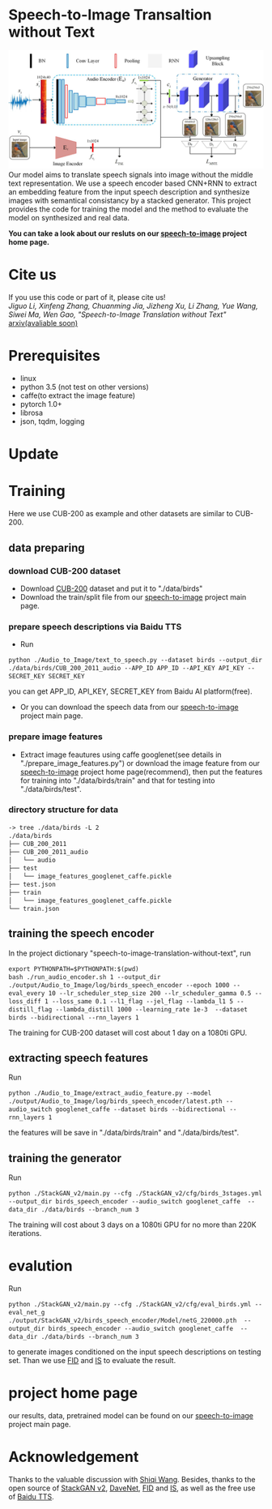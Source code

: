 # Speech-to-Image Transaltion without Text
![proposal_model](./proposal_model.jpg)
Our model aims to translate speech signals into image without the middle text representation. We use a speech encoder based CNN+RNN to extract an embedding feature from the input speech description and synthesize images with semantical consistancy by a stacked generator. 
This project provides the code for training the model and the method to evaluate the model on synthesized and real data.


**You can take a look about our resluts on our [speech-to-image](https://smallflyingpig.github.io/speech-to-image/main) project home page.**


# Cite us
If you use this code or part of it, please cite us!  
*Jiguo Li, Xinfeng Zhang, Chuanming Jia, Jizheng Xu, Li Zhang, Yue Wang, Siwei Ma, Wen Gao, "Speech-to-Image Translation without Text"* [arxiv(avaliable soon)]()


# Prerequisites
 - linux
 - python 3.5 (not test on other versions)
 - caffe(to extract the image feature)
 - pytorch 1.0+
 - librosa
 - json, tqdm, logging

# Update

# Training
Here we use CUB-200 as example and other datasets are similar to CUB-200.

## data preparing
### download CUB-200 dataset
 - Download [CUB-200](http://www.vision.caltech.edu/visipedia/CUB-200-2011.html) dataset and put it to "./data/birds"
 - Download the train/split file from our [speech-to-image](https://smallflyingpig.github.io/speech-to-image/main) project main page.



### prepare speech descriptions via Baidu TTS
 - Run 
```
python ./Audio_to_Image/text_to_speech.py --dataset birds --output_dir ./data/birds/CUB_200_2011_audio --APP_ID APP_ID --API_KEY API_KEY --SECRET_KEY SECRET_KEY
```
you can get APP_ID, API_KEY, SECRET_KEY from Baidu AI platform(free).
 - Or you can download the speech data from our [speech-to-image](https://smallflyingpig.github.io/speech-to-image/main) project main page.
### prepare image features
 - Extract image feautures using caffe googlenet(see details in "./prepare_image_features.py") or download the image feature from our [speech-to-image](https://smallflyingpig.github.io/speech-to-image/main) project home page(recommend), then put the features for training into "./data/birds/train" and that for testing into "./data/birds/test".

### directory structure for data
```
-> tree ./data/birds -L 2
./data/birds
├── CUB_200_2011
├── CUB_200_2011_audio
│   └── audio
├── test
│   └── image_features_googlenet_caffe.pickle
├── test.json
├── train
│   └── image_features_googlenet_caffe.pickle
└── train.json
```
## training the speech encoder
In the project dictionary "speech-to-image-translation-without-text", run
```
export PYTHONPATH=$PYTHONPATH:$(pwd)
bash ./run_audio_encoder.sh 1 --output_dir ./output/Audio_to_Image/log/birds_speech_encoder --epoch 1000 --eval_every 10 --lr_scheduler_step_size 200 --lr_scheduler_gamma 0.5 --loss_diff 1 --loss_same 0.1 --l1_flag --jel_flag --lambda_l1 5 --distill_flag --lambda_distill 1000 --learning_rate 1e-3  --dataset birds --bidirectional --rnn_layers 1
```
The training for CUB-200 dataset will cost about 1 day on a 1080ti GPU.
## extracting speech features
Run 
```
python ./Audio_to_Image/extract_audio_feature.py --model ./output/Audio_to_Image/log/birds_speech_encoder/latest.pth --audio_switch googlenet_caffe --dataset birds --bidirectional --rnn_layers 1
```
the features will be save in "./data/birds/train" and "./data/birds/test". 
## training the generator
Run
```
python ./StackGAN_v2/main.py --cfg ./StackGAN_v2/cfg/birds_3stages.yml  --output_dir birds_speech_encoder --audio_switch googlenet_caffe  --data_dir ./data/birds --branch_num 3
```
The training will cost about 3 days on a 1080ti GPU for no more than 220K iterations.
# evalution
Run
```
python ./StackGAN_v2/main.py --cfg ./StackGAN_v2/cfg/eval_birds.yml --eval_net_g ./output/StackGAN_v2/birds_speech_encoder/Model/netG_220000.pth  --output_dir birds_speech_encoder --audio_switch googlenet_caffe  --data_dir ./data/birds --branch_num 3
```
to generate images conditioned on the input speech descriptions on testing set. Than we use [FID](https://github.com/bioinf-jku/TTUR) and [IS](https://github.com/hanzhanggit/StackGAN-inception-model) to evaluate the result.

# project home page
our results, data, pretrained model can be found on our [speech-to-image](https://smallflyingpig.github.io/speech-to-image/main) project main page.

# Acknowledgement
Thanks to the valuable discussion with [Shiqi Wang](http://www.cs.cityu.edu.hk/~shiqwang/). Besides, thanks to the open source of [StackGAN v2](https://github.com/hanzhanggit/StackGAN-v2), [DaveNet](https://github.com/dharwath/DAVEnet-pytorch), [FID](https://github.com/bioinf-jku/TTUR) and [IS](https://github.com/hanzhanggit/StackGAN-inception-model), as well as the free use of [Baidu TTS](https://ai.baidu.com/tech/speech/tts).